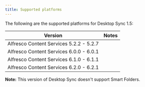 ```yaml
---
title: Supported platforms
---
```


The following are the supported platforms for Desktop Sync 1.5:

| Version | Notes |
| ------- | ----- |
| Alfresco Content Services 5.2.2 - 5.2.7 | |
| Alfresco Content Services 6.0.0 - 6.0.1 | |
| Alfresco Content Services 6.1.0 - 6.1.1 | |
| Alfresco Content Services 6.2.0 - 6.2.1 | |

**Note:** This version of Desktop Sync doesn't support Smart Folders.
